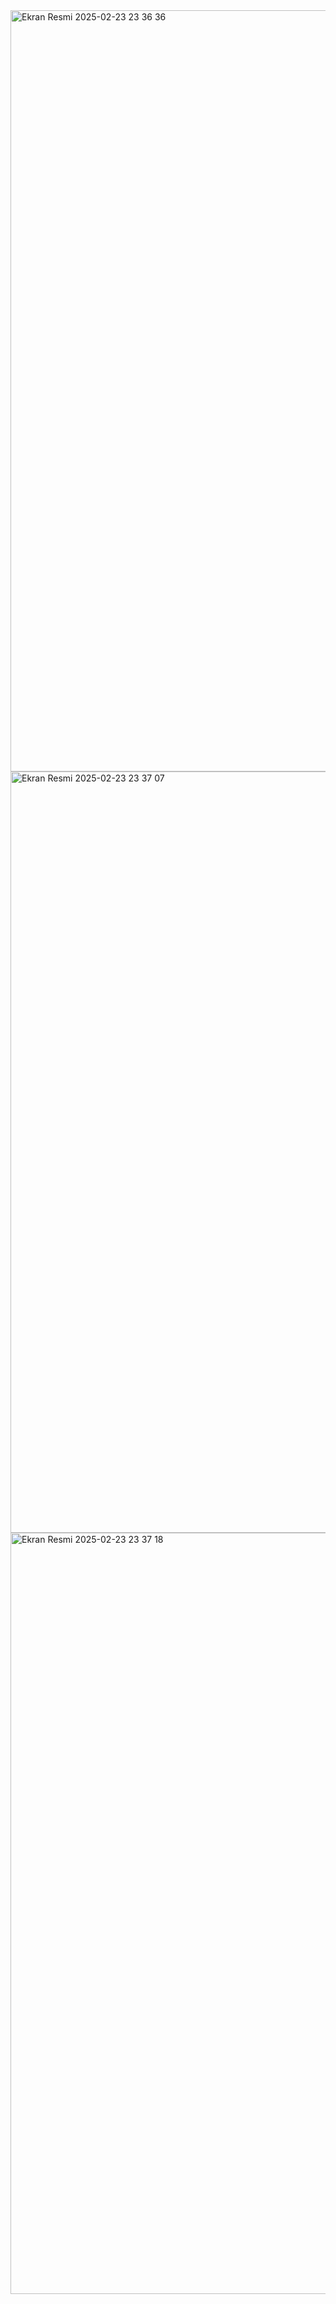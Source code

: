 <img width="1218" alt="Ekran Resmi 2025-02-23 23 36 36" src="https://github.com/user-attachments/assets/d87b7a82-68b8-4706-8a76-607ae3b19515" />
<img width="1218" alt="Ekran Resmi 2025-02-23 23 37 07" src="https://github.com/user-attachments/assets/aa8f6506-3fbb-4e29-98c2-19d972ef8503" />
<img width="1218" alt="Ekran Resmi 2025-02-23 23 37 18" src="https://github.com/user-attachments/assets/767743dd-bbbd-4da7-892a-b28306831746" />
